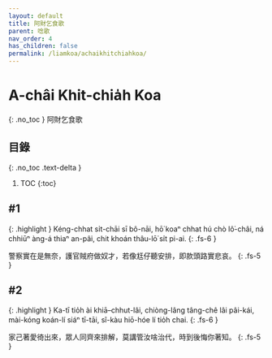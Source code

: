 ```yaml
---
layout: default
title: 阿財乞食歌
parent: 唸歌
nav_order: 4
has_children: false
permalink: /liamkoa/achaikhitchiahkoa/
---
```


# A-châi Khit-chia̍h Koa
{: .no_toc }
阿財乞食歌

## 目錄
{: .no_toc .text-delta }

1. TOC
{:toc}

## #1

{: .highlight }
Kéng-chhat si̍t-chāi sī bô-nāi, hō͘ koaⁿ chhat hú chò lô͘-châi, ná chhiūⁿ àng-á thiaⁿ an-pâi, chit khoán thâu-lō͘ si̍t pi-ai.
{: .fs-6 }

警察實在是無奈，護官賊府做奴才，若像尪仔聽安排，即款頭路實悲哀。
{: .fs-5 }

## #2

{: .highlight }
Ka-tī tio̍h ài khiā–chhut-lâi, chiòng-lâng tâng-chê lâi pâi-kái, mài-kóng koán-lí siáⁿ tī-tāi, sî-kàu hiō-hóe lí tio̍h chai.
{: .fs-6 }

家己著愛徛出來，眾人同齊來排解，莫講管汝啥治代，時到後悔你著知。
{: .fs-5 }

